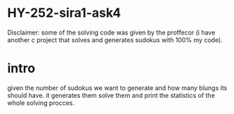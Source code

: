 # HY-252-sira1-ask4
Disclaimer: some of the solving code was given by the proffecor (i have another c project that solves and generates sudokus with 100% my code).

# intro 
given the number of sudokus we want to generate and how many blungs its should have. it generates them solve them and print the statistics
of the whole solving procces.
